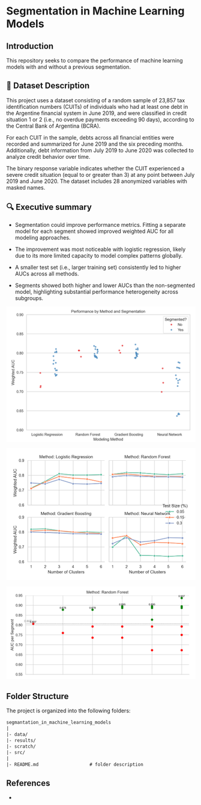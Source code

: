 # Segmentation in Machine Learning Models


Introduction
--------
This repository seeks to compare the performance of machine learning models with and without a previous segmentation.


📄 Dataset Description
--------
This project uses a dataset consisting of a random sample of 23,857 tax identification numbers (CUITs) of individuals who had at least one debt in the Argentine financial system in June 2019, and were classified in credit situation 1 or 2 (i.e., no overdue payments exceeding 90 days), according to the Central Bank of Argentina (BCRA).

For each CUIT in the sample, debts across all financial entities were recorded and summarized for June 2019 and the six preceding months. Additionally, debt information from July 2019 to June 2020 was collected to analyze credit behavior over time.

The binary response variable indicates whether the CUIT experienced a severe credit situation (equal to or greater than 3) at any point between July 2019 and June 2020. The dataset includes 28 anonymized variables with masked names.

🔍 Executive summary
--------
- Segmentation could improve performance metrics. Fitting a separate model for each segment showed improved weighted AUC for all modeling approaches.

- The improvement was most noticeable with logistic regression, likely due to its more limited capacity to model complex patterns globally.

- A smaller test set (i.e., larger training set) consistently led to higher AUCs across all methods.

- Segments showed both higher and lower AUCs than the non-segmented model, highlighting substantial performance heterogeneity across subgroups.

![Figure01](results/figures/graph01.png)

![Figure02](results/figures/graph02.png)

![Figure03](results/figures/graph03.png)


Folder Structure
--------
The project is organized into the following folders:

    segmantation_in_machine_learning_models
    |
    |- data/    
    |- results/
    |- scratch/
    |- src/   
    |
    |- README.md                   # folder description
    
    
References
--------
- 
